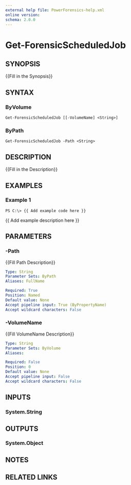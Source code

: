```yaml
---
external help file: PowerForensics-help.xml
online version: 
schema: 2.0.0
---
```


# Get-ForensicScheduledJob

## SYNOPSIS
{{Fill in the Synopsis}}

## SYNTAX

### ByVolume
```
Get-ForensicScheduledJob [[-VolumeName] <String>]
```

### ByPath
```
Get-ForensicScheduledJob -Path <String>
```

## DESCRIPTION
{{Fill in the Description}}

## EXAMPLES

### Example 1
```
PS C:\> {{ Add example code here }}
```

{{ Add example description here }}

## PARAMETERS

### -Path
{{Fill Path Description}}

```yaml
Type: String
Parameter Sets: ByPath
Aliases: FullName

Required: True
Position: Named
Default value: None
Accept pipeline input: True (ByPropertyName)
Accept wildcard characters: False
```

### -VolumeName
{{Fill VolumeName Description}}

```yaml
Type: String
Parameter Sets: ByVolume
Aliases: 

Required: False
Position: 0
Default value: None
Accept pipeline input: False
Accept wildcard characters: False
```

## INPUTS

### System.String


## OUTPUTS

### System.Object

## NOTES

## RELATED LINKS

